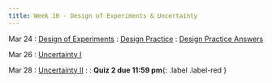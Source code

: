 ```yaml
---
title: Week 10 - Design of Experiments & Uncertainty
---
```


Mar 24
: [Design of Experiments](https://rmshksu.github.io/stat240_spring2025/classes/d19-240-spr25.html)
: [Design Practice](https://rmshksu.github.io/stat240_spring2025/assets/files/ch7pq1.pdf)
  : [Design Practice Answers](https://rmshksu.github.io/stat240_spring2025/assets/files/ch7pq1-ans.pdf)

Mar 26
: [Uncertainty I](https://rmshksu.github.io/stat240_spring2025/classes/d20-240-spr25.html)

Mar 28
: [Uncertainty II](https://rmshksu.github.io/stat240_spring2025/classes/d21-240-spr25.html)
: [](#) 
  : **Quiz 2 due 11:59 pm**{: .label .label-red }
